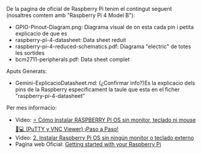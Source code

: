 De la pagina de oficial de Raspberry Pi tenim el contingut seguent (nosaltres comtem amb "Raspberry Pi 4 Model B"):
 - GPIO-Pinout-Diagram.png: Diagrama visual de on esta cada pin i petita explicacio de que es
 - raspberry-pi-4-datasheet: Data sheet reduit
 - raspberry-pi-4-reduced-schematics.pdf: Diagrama "electric" de totes les sortides
 - bcm2711-peripherals.pdf: Data sheet complet

Aputs Generats:
 - Gemini-ExplicacioDatasheet.md: (¿Confirmar info?)Es la explicacio dels pins de la Raspberry especificament la taule que esta en el ficher "raspberry-pi-4-datasheet"


Per mes informacio:
 - Video: [⭐ Cómo instalar RASPBERRY PI OS sin monitor, teclado ni mouse 📲💻 (PuTTY y VNC Viewer) ‍¡Paso a Paso!](https://www.youtube.com/watch?v=8WUH0um_7Ng)
 - Video: [2. Instalar Raspberry Pi OS sin ningún monitor o teclado externo](https://www.youtube.com/watch?v=NEJRliv-WXg)
 - Pagina web Oficial: [Getting started with your Raspberry Pi](https://www.raspberrypi.com/documentation/computers/getting-started.html)
